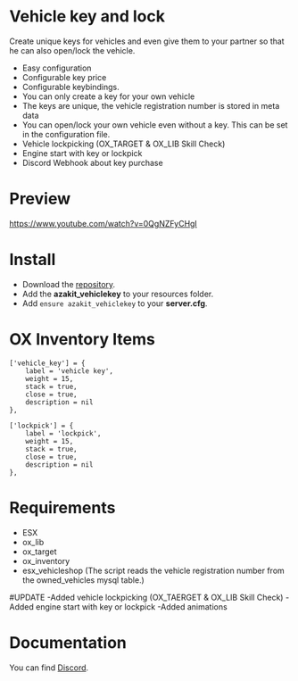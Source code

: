 # Vehicle key and lock
Create unique keys for vehicles and even give them to your partner so that he can also open/lock the vehicle.

* Easy configuration
* Configurable key price
* Configurable keybindings.
* You can only create a key for your own vehicle
* The keys are unique, the vehicle registration number is stored in meta data
* You can open/lock your own vehicle even without a key. This can be set in the configuration file.
* Vehicle lockpicking (OX_TARGET & OX_LIB Skill Check)
* Engine start with key or lockpick
* Discord Webhook about key purchase

# Preview
https://www.youtube.com/watch?v=0QgNZFyCHgI

# Install
- Download the [repository](https://github.com/AzakitHU/azakit_vehiclekey).
- Add the **azakit_vehiclekey** to your resources folder.
- Add `ensure azakit_vehiclekey` to your **server.cfg**.

# OX Inventory Items
	['vehicle_key'] = {
		label = 'vehicle key',
		weight = 15,
		stack = true,
		close = true,
		description = nil
	},
 
	['lockpick'] = {
		label = 'lockpick',
		weight = 15,
		stack = true,
		close = true,
		description = nil
	},

# Requirements
- ESX
- ox_lib
- ox_target
- ox_inventory
- esx_vehicleshop (The script reads the vehicle registration number from the owned_vehicles mysql table.)

#UPDATE
-Added vehicle lockpicking (OX_TAERGET & OX_LIB Skill Check)
-Added engine start with key or lockpick
-Added animations

# Documentation
You can find [Discord](https://discord.gg/DmsF6DbCJ9).
